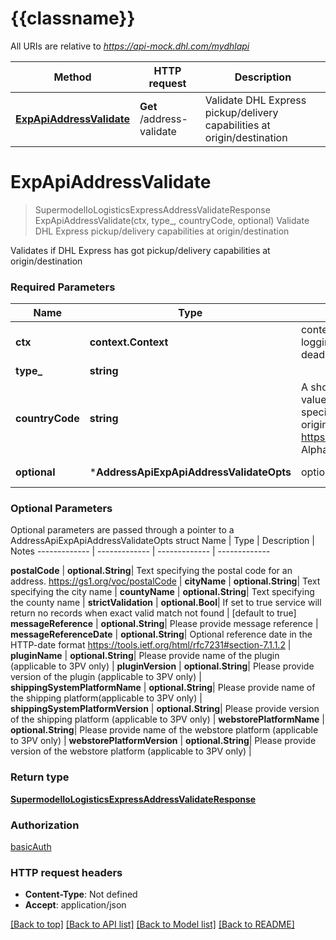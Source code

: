 # {{classname}}

All URIs are relative to *https://api-mock.dhl.com/mydhlapi*

Method | HTTP request | Description
------------- | ------------- | -------------
[**ExpApiAddressValidate**](AddressApi.md#ExpApiAddressValidate) | **Get** /address-validate | Validate DHL Express pickup/delivery capabilities at origin/destination

# **ExpApiAddressValidate**
> SupermodelIoLogisticsExpressAddressValidateResponse ExpApiAddressValidate(ctx, type_, countryCode, optional)
Validate DHL Express pickup/delivery capabilities at origin/destination

Validates if DHL Express has got pickup/delivery capabilities at origin/destination 

### Required Parameters

Name | Type | Description  | Notes
------------- | ------------- | ------------- | -------------
 **ctx** | **context.Context** | context for authentication, logging, cancellation, deadlines, tracing, etc.
  **type_** | **string**|  | 
  **countryCode** | **string**| A short text string code (see values defined in ISO 3166) specifying the shipment origin country. https://gs1.org/voc/Country, Alpha-2 Code | 
 **optional** | ***AddressApiExpApiAddressValidateOpts** | optional parameters | nil if no parameters

### Optional Parameters
Optional parameters are passed through a pointer to a AddressApiExpApiAddressValidateOpts struct
Name | Type | Description  | Notes
------------- | ------------- | ------------- | -------------


 **postalCode** | **optional.String**| Text specifying the postal code for an address. https://gs1.org/voc/postalCode | 
 **cityName** | **optional.String**| Text specifying the city name | 
 **countyName** | **optional.String**| Text specifying the county name | 
 **strictValidation** | **optional.Bool**| If set to true service will return no records when exact valid match not found | [default to true]
 **messageReference** | **optional.String**| Please provide message reference  | 
 **messageReferenceDate** | **optional.String**| Optional reference date in the  HTTP-date format https://tools.ietf.org/html/rfc7231#section-7.1.1.2 | 
 **pluginName** | **optional.String**| Please provide name of the plugin (applicable to 3PV only)  | 
 **pluginVersion** | **optional.String**| Please provide version of the plugin (applicable to 3PV only)  | 
 **shippingSystemPlatformName** | **optional.String**| Please provide name of the shipping platform(applicable to 3PV only)  | 
 **shippingSystemPlatformVersion** | **optional.String**| Please provide version of the shipping platform (applicable to 3PV only)  | 
 **webstorePlatformName** | **optional.String**| Please provide name of the webstore platform (applicable to 3PV only)  | 
 **webstorePlatformVersion** | **optional.String**| Please provide version of the webstore platform (applicable to 3PV only)  | 

### Return type

[**SupermodelIoLogisticsExpressAddressValidateResponse**](supermodelIoLogisticsExpressAddressValidateResponse.md)

### Authorization

[basicAuth](../README.md#basicAuth)

### HTTP request headers

 - **Content-Type**: Not defined
 - **Accept**: application/json

[[Back to top]](#) [[Back to API list]](../README.md#documentation-for-api-endpoints) [[Back to Model list]](../README.md#documentation-for-models) [[Back to README]](../README.md)

